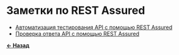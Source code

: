# Заметки по REST Assured

* [Автоматизация тестирования API с помощью REST Assured](./rest_assured_api_testing.md)
* [Проверка ответа API с помощью REST Assured](./rest_assured_response_validation.md)

[**&#x2190; Назад**](../README.md)